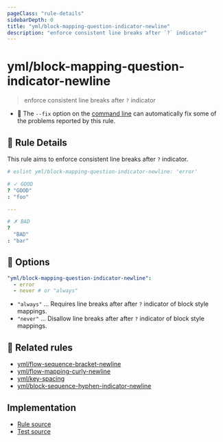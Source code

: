 ```yaml
---
pageClass: "rule-details"
sidebarDepth: 0
title: "yml/block-mapping-question-indicator-newline"
description: "enforce consistent line breaks after `?` indicator"
---
```

# yml/block-mapping-question-indicator-newline

> enforce consistent line breaks after `?` indicator

- :wrench: The `--fix` option on the [command line](https://eslint.org/docs/user-guide/command-line-interface#fixing-problems) can automatically fix some of the problems reported by this rule.

## :book: Rule Details

This rule aims to enforce consistent line breaks after `?` indicator.

<eslint-code-block fix>

<!-- eslint-skip -->

```yaml
# eslint yml/block-mapping-question-indicator-newline: 'error'

# ✓ GOOD
? "GOOD"
: "foo"

---

# ✗ BAD
?
  "BAD"
: "bar"
```

</eslint-code-block>

## :wrench: Options

```yaml
"yml/block-mapping-question-indicator-newline":
  - error
  - never # or "always" 
```

- `"always"` ... Requires line breaks after after `?` indicator of block style mappings.
- `"never"` ... Disallow line breaks after after `?` indicator of block style mappings.

## :couple: Related rules

- [yml/flow-sequence-bracket-newline](./flow-sequence-bracket-newline.md)
- [yml/flow-mapping-curly-newline](./flow-mapping-curly-newline.md)
- [yml/key-spacing](./key-spacing.md)
- [yml/block-sequence-hyphen-indicator-newline](./block-sequence-hyphen-indicator-newline.md)

## Implementation

- [Rule source](https://github.com/ota-meshi/eslint-plugin-yml/blob/master/src/rules/block-mapping-question-indicator-newline.ts)
- [Test source](https://github.com/ota-meshi/eslint-plugin-yml/blob/master/tests/src/rules/block-mapping-question-indicator-newline.js)
